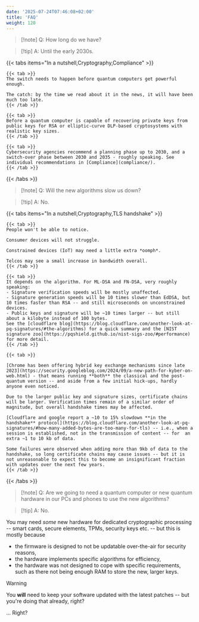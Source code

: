 ```yaml
---
date: '2025-07-24T07:46:08+02:00'
title: 'FAQ'
weight: 120
---
```

> [!note] Q: How long do we have?

> [!tip] A: Until the early 2030s.

{{< tabs items="In a nutshell,Cryptography,Compliance" >}}

    {{< tab >}}
    The switch needs to happen before quantum computers get powerful enough.
    
    The catch: by the time we read about it in the news, it will have been much too late.
    {{< /tab >}}

    {{< tab >}}
    Before a quantum computer is capable of recovering private keys from public keys for RSA or elliptic-curve DLP-based cryptosystems with realistic key sizes.
    {{< /tab >}}
    
    {{< tab >}}
    Cybersecurity agencies recommend a planning phase up to 2030, and a switch-over phase between 2030 and 2035 - roughly speaking. See individual recommendations in [Compliance](compliance/).
    {{< /tab >}}
    
{{< /tabs >}}




> [!note] Q: Will the new algorithms slow us down?

> [!tip] A: No.

{{< tabs items="In a nutshell,Cryptography,TLS handshake" >}}

    {{< tab >}}
    People won't be able to notice.

    Consumer devices will not struggle.

    Constrained devices (IoT) may need a little extra *oomph*.

    Telcos may see a small increase in bandwidth overall.
    {{< /tab >}}

    {{< tab >}}
    It depends on the algorithm. For ML-DSA and FN-DSA, very roughly speaking:
    - Signature verification speeds will be mostly unaffected.
    - Signature generation speeds will be 10 times slower than EdDSA, but 10 times faster than RSA -- and still microseconds on unconstrained devices.
    - Public keys and signature will be ~10 times larger -- but still about a kilobyte instead of 100 bytes.
    See the [cloudflare blog](https://blog.cloudflare.com/another-look-at-pq-signatures/#the-algorithms) for a quick summary and the [NIST signature zoo](https://pqshield.github.io/nist-sigs-zoo/#performance) for more detail.
    {{< /tab >}}
    
    {{< tab >}}

    [Chrome has been offering hybrid key exchange mechanisms since late 2023](https://security.googleblog.com/2024/09/a-new-path-for-kyber-on-web.html) - that means running **both** the classical and the post-quantum version -- and aside from a few initial hick-ups, hardly anyone even noticed.

    Due to the larger public key and signature sizes, certificate chains will be larger. Verification times remain of a similar order of magnitude, but overall handshake times may be affected.

    [Cloudflare and google report a ~10 to 15% slowdown **in the handshake** protocol](https://blog.cloudflare.com/another-look-at-pq-signatures/#how-many-added-bytes-are-too-many-for-tls) -- i.e., when a session is established, not in the transmission of content -- for  an extra ~1 to 10 kb of data.
    
    Some failures were observed when adding more than 9kb of data to the handshake, so long certificate chains may cause issues -- but it is not unreasonable to expect this to become an insignificant fraction with updates over the next few years.
    {{< /tab >}}
    
{{< /tabs >}}



> [!note] Q: Are we going to need a quantum computer or new quantum hardware in our PCs and phones to use the new algorithms?

> [!tip] A: No.

You may need _some_ new hardware for dedicated cryptographic processing -- smart cards, secure elements, TPMs, security keys etc. -- but this is mostly because
- the firmware is designed to not be updatable over-the-air for security reasons,
- the hardware implements specific algorithms for efficiency,
- the hardware was not designed to cope with specific requirements, such as there not being enough RAM to store the new, larger keys.

> [!warning]
> You **will** need to keep your software updated with the latest patches -- but you're doing that already, right?
>
> ... Right?